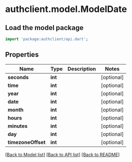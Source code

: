# authclient.model.ModelDate

## Load the model package
```dart
import 'package:authclient/api.dart';
```

## Properties
Name | Type | Description | Notes
------------ | ------------- | ------------- | -------------
**seconds** | **int** |  | [optional] 
**time** | **int** |  | [optional] 
**year** | **int** |  | [optional] 
**date** | **int** |  | [optional] 
**month** | **int** |  | [optional] 
**hours** | **int** |  | [optional] 
**minutes** | **int** |  | [optional] 
**day** | **int** |  | [optional] 
**timezoneOffset** | **int** |  | [optional] 

[[Back to Model list]](../README.md#documentation-for-models) [[Back to API list]](../README.md#documentation-for-api-endpoints) [[Back to README]](../README.md)


